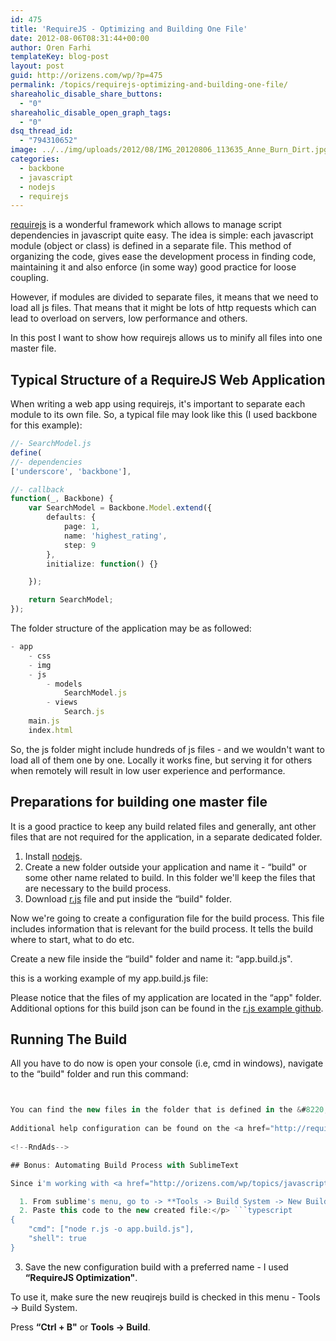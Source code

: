```yaml
---
id: 475
title: 'RequireJS - Optimizing and Building One File'
date: 2012-08-06T08:31:44+00:00
author: Oren Farhi 
templateKey: blog-post
layout: post
guid: http://orizens.com/wp/?p=475
permalink: /topics/requirejs-optimizing-and-building-one-file/
shareaholic_disable_share_buttons:
  - "0"
shareaholic_disable_open_graph_tags:
  - "0"
dsq_thread_id:
  - "794310652"
image: ../../img/uploads/2012/08/IMG_20120806_113635_Anne_Burn_Dirt.jpg
categories:
  - backbone
  - javascript
  - nodejs
  - requirejs
---
```

<a href="http://requirejs.org/" title="requirejs module loader" target="_blank">requirejs</a> is a wonderful framework which allows to manage script dependencies in javascript quite easy. The idea is simple: each javascript module (object or class) is defined in a separate file. This method of organizing the code, gives ease the development process in finding code, maintaining it and also enforce (in some way) good practice for loose coupling.
  
However, if modules are divided to separate files, it means that we need to load all js files. That means that it might be lots of http requests which can lead to overload on servers, low performance and others.
  
In this post I want to show how requirejs allows us to minify all files into one master file.
  
<!--more-->

## Typical Structure of a RequireJS Web Application

When writing a web app using requirejs, it's important to separate each module to its own file. So, a typical file may look like this (I used backbone for this example):

```typescript
//- SearchModel.js
define(
//- dependencies
['underscore', 'backbone'], 

//- callback
function(_, Backbone) {
	var SearchModel = Backbone.Model.extend({
		defaults: {
			page: 1,
			name: 'highest_rating',
			step: 9
		},
		initialize: function() {}

	});

	return SearchModel;
});
```

The folder structure of the application may be as followed:

```typescript
- app
	- css
	- img
	- js
		- models
			SearchModel.js
		- views
			Search.js
	main.js
	index.html
```

<!--RndAds-->


  
So, the js folder might include hundreds of js files - and we wouldn't want to load all of them one by one. Locally it works fine, but serving it for others when remotely will result in low user experience and performance.

## Preparations for building one master file

It is a good practice to keep any build related files and generally, ant other files that are not required for the application, in a separate dedicated folder.

  1. Install <a title="nodejs" href="http://nodejs.org/" target="_blank">nodejs</a>.
  2. Create a new folder outside your application and name it - &#8220;build" or some other name related to build. In this folder we'll keep the files that are necessary to the build process.
  3. Download <a title="r.js build tool" href="http://requirejs.org/docs/download.html#rjs" target="_blank">r.js</a> file and put inside the &#8220;build" folder.

<!--RndAds-->


  
Now we're going to create a configuration file for the build process. This file includes information that is relevant for the build process. It tells the build where to start, what to do etc.
  
Create a new file inside the &#8220;build" folder and name it: &#8220;app.build.js".
  
this is a working example of my app.build.js file:
  


Please notice that the files of my application are located in the &#8220;app" folder. Additional options for this build json can be found in the <a href="https://github.com/jrburke/r.js/blob/master/build/example.build.js" title="example.build.js configuration file" target="_blank">r.js example github</a>.

## Running The Build

All you have to do now is open your console (i.e, cmd in windows), navigate to the &#8220;build" folder and run this command:

```typescript


You can find the new files in the folder that is defined in the &#8220;dir" property in app.build.js.
  
Additional help configuration can be found on the <a href="http://requirejs.org/docs/optimization.html" target="_blank">requirejs optimizer page</a>.
  
<!--RndAds-->

## Bonus: Automating Build Process with SublimeText

Since i'm working with <a href="http://orizens.com/wp/topics/javascript-ides-yes/" title="Javascript IDE’s? yes!" target="_blank">SublimeText</a> for code editing, I would like to have the option to build my project from. Fortunately, it's easy to accomplish.

  1. From sublime's menu, go to -> **Tools -> Build System -> New Build System &#8230;**. 
  2. Paste this code to the new created file:</p> ```typescript
{
	"cmd": ["node r.js -o app.build.js"],
	"shell": true
}
```

  3. Save the new configuration build with a preferred name - I used **&#8220;RequireJS Optimization"**. 

To use it, make sure the new reuqirejs build is checked in this menu - Tools -> Build System.
  
Press **&#8220;Ctrl + B"** or **Tools -> Build**.